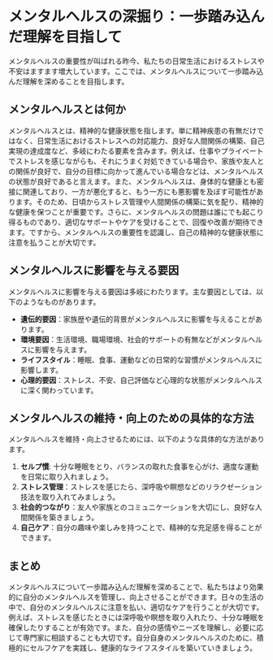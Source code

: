# メンタルヘルスの深掘り：一歩踏み込んだ理解を目指して

メンタルヘルスの重要性が叫ばれる昨今、私たちの日常生活におけるストレスや不安はますます増大しています。ここでは、メンタルヘルスについて一歩踏み込んだ理解を深めることを目指します。

## メンタルヘルスとは何か

メンタルヘルスとは、精神的な健康状態を指します。単に精神疾患の有無だけではなく、日常生活におけるストレスへの対応能力、良好な人間関係の構築、自己実現の達成度など、多岐にわたる要素を含みます。例えば、仕事やプライベートでストレスを感じながらも、それにうまく対処できている場合や、家族や友人との関係が良好で、自分の目標に向かって進んでいる場合などは、メンタルヘルスの状態が良好であると言えます。また、メンタルヘルスは、身体的な健康とも密接に関連しており、一方が悪化すると、もう一方にも悪影響を及ぼす可能性があります。そのため、日頃からストレス管理や人間関係の構築に気を配り、精神的な健康を保つことが重要です。さらに、メンタルヘルスの問題は誰にでも起こり得るものであり、適切なサポートやケアを受けることで、回復や改善が期待できます。ですから、メンタルヘルスの重要性を認識し、自己の精神的な健康状態に注意を払うことが大切です。

## メンタルヘルスに影響を与える要因

メンタルヘルスに影響を与える要因は多岐にわたります。主な要因としては、以下のようなものがあります。

- **遺伝的要因**：家族歴や遺伝的背景がメンタルヘルスに影響を与えることがあります。
- **環境要因**：生活環境、職場環境、社会的サポートの有無などがメンタルヘルスに影響を与えます。
- **ライフスタイル**：睡眠、食事、運動などの日常的な習慣がメンタルヘルスに影響します。
- **心理的要因**：ストレス、不安、自己評価など心理的な状態がメンタルヘルスに深く関わっています。

## メンタルヘルスの維持・向上のための具体的な方法

メンタルヘルスを維持・向上させるためには、以下のような具体的な方法があります。

1.  **セルプ慣**: 十分な睡眠をとり、バランスの取れた食事を心がけ、適度な運動を日常に取り入れましょう。
2.  **ストレス管理**：ストレスを感じたら、深呼吸や瞑想などのリラクゼーション技法を取り入れてみましょう。
3.  **社会的つながり**：友人や家族とのコミュニケーションを大切にし、良好な人間関係を築きましょう。
4.  **自己ケア**：自分の趣味や楽しみを持つことで、精神的な充足感を得ることができます。

## まとめ

メンタルヘルスについて一歩踏み込んだ理解を深めることで、私たちはより効果的に自分のメンタルヘルスを管理し、向上させることができます。日々の生活の中で、自分のメンタルヘルスに注意を払い、適切なケアを行うことが大切です。例えば、ストレスを感じたときには深呼吸や瞑想を取り入れたり、十分な睡眠を確保したりすることが有効です。また、自分の感情やニーズを理解し、必要に応じて専門家に相談することも大切です。自分自身のメンタルヘルスのために、積極的にセルフケアを実践し、健康的なライフスタイルを築いていきましょう。
